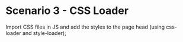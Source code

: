 # Scenario 3 - CSS Loader

Import CSS files in JS and add the styles to the page head (using css-loader and style-loader);
